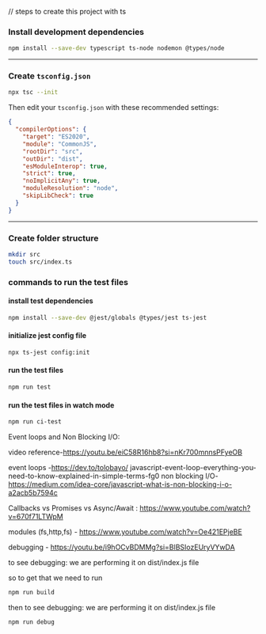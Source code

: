 // steps to create this project with ts 
### Install development dependencies
```bash
npm install --save-dev typescript ts-node nodemon @types/node
```

---

###  Create `tsconfig.json`
```bash
npx tsc --init
```

Then edit your `tsconfig.json` with these recommended settings:

```json
{
  "compilerOptions": {
    "target": "ES2020",
    "module": "CommonJS",
    "rootDir": "src",
    "outDir": "dist",
    "esModuleInterop": true,
    "strict": true,
    "noImplicitAny": true,
    "moduleResolution": "node",
    "skipLibCheck": true
  }
}
```

---

###  Create folder structure
```bash
mkdir src
touch src/index.ts
```

### commands to run the test files

#### install test dependencies  
```bash 
npm install --save-dev @jest/globals @types/jest ts-jest
```
#### initialize jest config file
```bash 
npx ts-jest config:init
```

#### run the test files
```bash 
npm run test
``` 

#### run the test files in watch mode
```bash 
npm run ci-test
``` 



Event loops and Non Blocking I/O:

video reference-https://youtu.be/eiC58R16hb8?si=nKr700mnnsPFyeOB

event loops -https://dev.to/tolobayo/
javascript-event-loop-everything-you-need-to-know-explained-in-simple-terms-fg0
non blocking I/O-https://medium.com/idea-core/javascript-what-is-non-blocking-i-o-a2acb5b7594c

Callbacks vs Promises vs Async/Await : https://www.youtube.com/watch?v=670f71LTWpM

modules (fs,http,fs) - https://www.youtube.com/watch?v=Oe421EPjeBE

debugging - https://youtu.be/i9hOCvBDMMg?si=BlBSIozEUryVYwDA

to see debugging: we are performing it on dist/index.js file

so to get that we need to run 
```bash 
npm run build 
```

then to see debugging: we are performing it on dist/index.js file
```bash
npm run debug 
```


